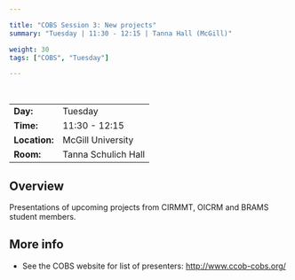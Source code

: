 ```yaml
---

title: "COBS Session 3: New projects"
summary: "Tuesday | 11:30 - 12:15 | Tanna Hall (McGill)"

weight: 30
tags: ["COBS", "Tuesday"]

---
```


<br>

| | |
| - | - |
| **Day:** | Tuesday |
| **Time:** | 11:30 - 12:15 |
| **Location:** | McGill University |
| **Room:** | Tanna Schulich Hall |

## Overview

Presentations of upcoming projects from CIRMMT, OICRM and BRAMS student members.

## More info

- See the COBS website for list of presenters: http://www.ccob-cobs.org/